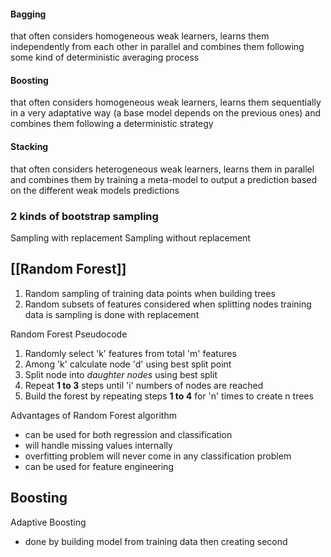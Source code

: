 ---
---


#### Bagging
that often considers homogeneous weak learners, learns them independently from each
other in parallel and combines them following some kind of deterministic averaging process

#### Boosting
that often considers homogeneous weak learners, learns them sequentially in a very
adaptative way (a base model depends on the previous ones) and combines them following a
deterministic strategy

#### Stacking
that often considers heterogeneous weak learners, learns them in parallel and combines
them by training a meta-model to output a prediction based on the different weak models predictions

### 2 kinds of bootstrap sampling
Sampling with replacement
Sampling without replacement

## [[Random Forest]]
1. Random sampling of training data points when building trees
2. Random subsets of features considered when splitting nodes
training data is sampling is done with replacement

Random Forest Pseudocode
1. Randomly select 'k' features from total 'm' features
2. Among 'k' calculate node 'd' using best split point
3. Split node into *daughter nodes* using best split
4. Repeat **1 to 3** steps until 'i' numbers of nodes are reached
5. Build the forest by repeating steps **1 to 4** for 'n' times to create n trees

Advantages of Random Forest algorithm
- can be used for both regression and classification
- will handle missing values internally
- overfitting problem will never come in any classification problem
- can be used for feature engineering

## Boosting
Adaptive Boosting
- done by building model from training data then creating second